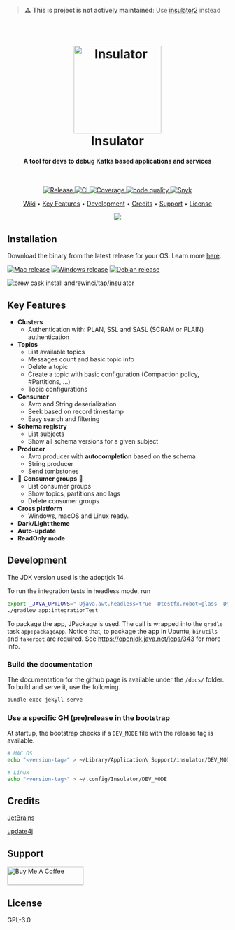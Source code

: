 > :warning: **This is project is not actively maintained**: Use [insulator2](https://github.com/andrewinci/insulator2) instead
<h1 align="center">
  <br>
  <img src="assets/icon.png" alt="Insulator" width="200">
  <br>
  Insulator
  <br>
</h1>

<h4 align="center">A tool for devs to debug Kafka based applications and services</h4>
<br/>
<p align="center">

<a href="https://github.com/andrewinci/Insulator/releases">
    <img src="https://github.com/andrewinci/Insulator/workflows/Release/badge.svg"
         alt="Release"/>
  </a>

<a href="https://github.com/andrewinci/Insulator/actions?query=workflow%3ACI">
    <img src="https://github.com/andrewinci/Insulator/workflows/CI/badge.svg"
         alt="CI"/>
  </a>

<a href="https://codeclimate.com/github/andrewinci/Insulator/test_coverage">
    <img src="https://api.codeclimate.com/v1/badges/b9b6bbebd21238c333ba/test_coverage" 
        alt="Coverage"/>
    </a>

<a href="https://codeclimate.com/github/andrewinci/Insulator/maintainability">
    <img src="https://api.codeclimate.com/v1/badges/b9b6bbebd21238c333ba/maintainability" 
        alt="code quality"/>
    </a>

<a href="https://snyk.io/test/github/andrewinci/Insulator">
    <img src="https://snyk.io/test/github/andrewinci/Insulator/badge.svg"
         alt="Snyk"/>
  </a>
  

</p>

<p align="center">
  <a href="https://andrewinci.github.io/Insulator/wiki/">Wiki</a> •
  <a href="#key-features">Key Features</a> •
  <a href="#development">Development</a> •
  <a href="#credits">Credits</a> •
  <a href="#support">Support</a> •
  <a href="#license">License</a>
</p>

<p align="center">
        <img src="assets/insulator_dark_mode.gif">
</p>

## Installation

Download the binary from the latest release for your OS. Learn more [here](https://andrewinci.github.io/Insulator/wiki/Installation/).

[![Mac release](https://badgen.net/badge/icon/Mac%20Os?label=Download%20Latest%20Release&color=orange)](https://github.com/andrewinci/Insulator/releases/latest/download/insulator-mac.zip)
[![Windows release](https://badgen.net/badge/icon/Windows?label=Download%20Latest%20Release&color=orange)](https://github.com/andrewinci/Insulator/releases/latest/download/insulator-win.zip)
[![Debian release](https://badgen.net/badge/icon/Debian?label=Download%20Latest%20Release&color=orange)](https://github.com/andrewinci/Insulator/releases/latest/download/insulator-debian.zip)

![brew cask install andrewinci/tap/insulator](https://badgen.net/badge/icon/brew%20cask%20install%20andrewinci%2Ftap%2Finsulator?label=🍻%20Brew&color=orange)

## Key Features

* **Clusters**
  * Authentication with: PLAN, SSL and SASL (SCRAM or PLAIN) authentication
* **Topics**
  * List available topics
  * Messages count and basic topic info
  * Delete a topic
  * Create a topic with basic configuration (Compaction policy, \#Partitions, ...)
  * Topic configurations
* **Consumer**
  * Avro and String deserialization
  * Seek based on record timestamp
  * Easy search and filtering
* **Schema registry**
  * List subjects
  * Show all schema versions for a given subject
* **Producer**
  * Avro producer with **autocompletion** based on the schema
  * String producer
  * Send tombstones
* 🚧  **Consumer groups** 🚧
  * List consumer groups
  * Show topics, partitions and lags
  * Delete consumer groups
* **Cross platform**
  * Windows, macOS and Linux ready.
* **Dark/Light theme**
* **Auto-update**
* **ReadOnly mode**

## Development

The JDK version used is the adoptjdk 14.

To run the integration tests in headless mode, run

```bash
export _JAVA_OPTIONS="-Djava.awt.headless=true -Dtestfx.robot=glass -Dtestfx.headless=true -Dprism.order=sw -Dprism.text=t2k  -Dtestfx.setup.timeout=2500 -Dheadless.geometry=1920x1080-64"
./gradlew app:integrationTest
```

To package the app, JPackage is used. The call is wrapped into the `gradle` task `app:packageApp`.
Notice that, to package the app in Ubuntu, `binutils` and `fakeroot` are required.
See https://openjdk.java.net/jeps/343 for more info.

### Build the documentation

The documentation for the github page is available under the `/docs/` folder.
To build and serve it, use the following.

```bash
bundle exec jekyll serve
```

### Use a specific GH (pre)release in the bootstrap
At startup, the bootstrap checks if a `DEV_MODE` file with the release tag is available.
```bash
# MAC OS
echo "<version-tag>" > ~/Library/Application\ Support/insulator/DEV_MODE

# Linux
echo "<version-tag>" > ~/.config/Insulator/DEV_MODE
```

## Credits

[JetBrains](https://www.jetbrains.com/?from=Insulator)

[update4j](https://github.com/update4j/update4j)

## Support

<a href="https://www.buymeacoffee.com/andreavinci" target="_blank"><img src="https://www.buymeacoffee.com/assets/img/custom_images/orange_img.png" alt="Buy Me A Coffee" style="height: 41px !important;width: 174px !important;box-shadow: 0px 3px 2px 0px rgba(190, 190, 190, 0.5) !important;-webkit-box-shadow: 0px 3px 2px 0px rgba(190, 190, 190, 0.5) !important;" ></a>

## License

GPL-3.0
